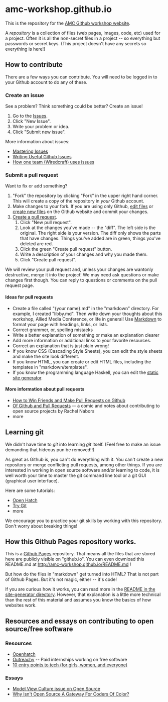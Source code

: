 # amc-workshop.github.io

This is the repository for the
[AMC Github workshop website](http://amc-workshop.github.io).

A *repository* is a collection of files (web pages, images, code, etc)
used for a project. Often it is all the non-secret files in a project
-- so everything but passwords or secret keys. (This project doesn't
have any secrets so everything is here!)

## How to contribute

There are a few ways you can contribute. You will need to be logged in
to your Github account to do any of these.

### Create an issue

See a problem? Think something could be better? Create an issue!

1. Go to the [Issues](https://github.com/amc-workshop/amc-workshop.github.io/issues).
2. Click "New Issue".
3. Write your problem or idea.
4. Click "Submit new issue".

More information about issues:

* [Mastering Issues](https://guides.github.com/features/issues/)
* [Writing Useful Github Issues](https://upthemes.com/blog/2014/02/writing-useful-github-issues/)
* [How one team (Wiredcraft) uses issues](https://wiredcraft.com/blog/how-we-write-our-github-issues/)

### Submit a pull request

Want to fix or add something?

1. "Fork" the repository by clicking "Fork" in the upper right hand
   corner. This will create a copy of the repository in *your* Github
   account.
2. Make changes to your fork. If you are using only Github,
   [edit files](https://help.github.com/articles/editing-files-in-another-user-s-repository/)
   or
   [create new files](https://help.github.com/articles/creating-new-files/)
   on the Github website and commit your changes.
3. [Create a pull request](https://help.github.com/articles/creating-a-pull-request/).
   1. Click "New pull request".
   2. Look at the changes you've made -- the "diff". The left side is
   the original. The right side is your version. The diff only shows
   the parts that have changes. Things you've added are in green,
   things you've deleted are red.
   3. Click the green "Create pull request" button.
   4. Write a description of your changes and why you made them.
   5. Click "Create pull request".

We will review your pull request and, unless your changes are wantonly
destructive, merge it into the project! We may need ask questions or
make changes first though. You can reply to questions or comments on
the pull request page.

#### Ideas for pull requests

* Create a file called "{your name}.md" in the "markdown"
  directory. For example, I created "libby.md". Then write down your
  thoughts about this workshop, Allied Media Conference, or life in
  general! Use
  [Markdown](https://guides.github.com/features/mastering-markdown/)
  to format your page with headings, links, or lists.
* Correct grammer, or, spelling mistaeks
* Write a better explanation of something or make an explanation
  clearer
* Add more information or additional links to your favorite resources.
* Correct an explanation that is just plain wrong!
* If you know CSS (Cascading Style Sheets), you can edit the style
  sheets and make the site look different.
* If you know HTML, you can create or edit HTML files, including the
  templates in "markdown/templates".
* If you know the programming language Haskell, you can edit the
  [static site generator](https://github.com/amc-workshop/amc-workshop.github.io/tree/master/site-generator).

#### More information about pull requests

* [How to Win Friends and Make Pull Requests on Github](http://readwrite.com/2014/07/02/github-pull-request-etiquette/)
* [Of Github and Pull Requests](http://rachelnabors.com/2012/04/of-github-and-pull-requests-and-comics/)
  -- a comic and notes about contributing to open source projects by Rachel Nabors
* more

## Learning git

We didn't have time to *git* into learning *git* itself. (Feel free to
make an issue demanding that hideous pun be removed!!)

As great as Github is, you can't do everything with it. You can't
create a new repository or merge conflicting pull requests, among
other things. If you are interested in working in open source software
and/or learning to code, it is well worth your time to master the git
command line tool or a git GUI (graphical user interface).

Here are some tutorials:

* [Open Hatch]()
* [Try Git](https://www.codeschool.com/courses/try-git)
* more

We encourage you to practice your git skills by working with this
repository. Don't worry about breaking things!

## How this Github Pages repository works.

This is a
[Github Pages](https://help.github.com/articles/what-are-github-pages/)
repository. That means all the files that are stored here are publicly
visible on "github.io". You can even download this README.md at
http://amc-workshop.github.io/README.md !

But how do the files in "markdown" get turned into HTML? That is not
part of Github Pages. But it's not magic, either -- it's code!

If you are curious how it works, you can read more in the
[README in the site-generator directory](https://github.com/amc-workshop/amc-workshop.github.io/tree/master/site-generator). However,
that explanation is a little more technical than the rest of this
material and assumes you know the basics of how websites work.

## Resources and essays on contributing to open source/free software

### Resources

* [Openhatch](https://openhatch.org)
* [Outreachy](https://www.gnome.org/outreachy/) -- Paid internships working on free software
* [10 entry points to tech (for girls, women, and everyone)](https://opensource.com/life/15/1/10-ways-girls-and-women-can-get-open-source-and-tech)

### Essays

* [Model View Culture issue on Open Source](https://modelviewculture.com/issues/open-source)
* [Why Isn't Open Source A Gateway For Coders Of Color?](http://www.npr.org/sections/codeswitch/2013/12/05/248791579/why-isnt-open-source-a-gateway-for-coders-of-color)
